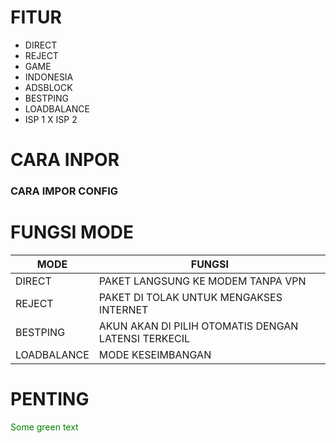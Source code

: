 # FITUR
- DIRECT
- REJECT
- GAME
- INDONESIA
- ADSBLOCK
- BESTPING
- LOADBALANCE
- ISP 1 X ISP 2

# CARA INPOR
<h3>CARA IMPOR CONFIG</h4>

# FUNGSI MODE

MODE | FUNGSI
------------ | -------------
DIRECT | PAKET LANGSUNG KE MODEM TANPA VPN
REJECT | PAKET DI TOLAK UNTUK MENGAKSES INTERNET
BESTPING | AKUN AKAN DI PILIH OTOMATIS DENGAN LATENSI TERKECIL
LOADBALANCE | MODE KESEIMBANGAN


# PENTING
<font color="green"> Some green text </font>
